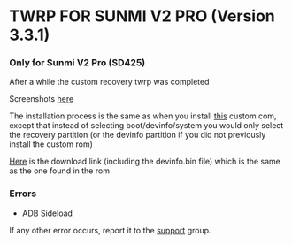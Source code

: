 # TWRP FOR SUNMI V2 PRO (Version 3.3.1)
### Only for Sunmi V2 Pro (SD425)

After a while the custom recovery twrp was completed

Screenshots [here](https://t.me/sunmi_mods/68)

The installation process is the same as when you install [this](https://github.com/niko-forte/sunmi_mods/blob/main/custom_rom/Sunmi%20V2%20Pro/stock_mod.md) custom com, except that instead of selecting boot/devinfo/system you would only select the recovery partition
(or the devinfo partition if you did not previously install the custom rom)

 [Here](https://www.mediafire.com/file/hztyyitzruhpl23/twrp_3.3.1-0_v2pro_fix1.img/file) is the download link (including the devinfo.bin file)
 which is the same as the one found in the rom

### Errors
- ADB Sideload

If any other error occurs, report it to the [support](https://t.me/sunmi_mods_chat) group.
